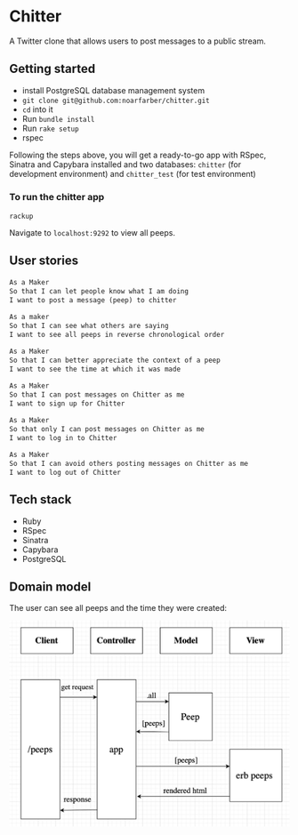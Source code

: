 # Chitter
A Twitter clone that allows users to post messages to a public stream.

## Getting started

* install PostgreSQL database management system
* `git clone git@github.com:noarfarber/chitter.git` 
* `cd` into it
* Run `bundle install`
* Run `rake setup`
* rspec

Following the steps above, you will get a ready-to-go app with RSpec, Sinatra and Capybara installed and two databases: `chitter` (for development environment) and `chitter_test` (for test environment)

### To run the chitter app 
```
rackup
```

Navigate to `localhost:9292` to view all peeps.

## User stories
```
As a Maker
So that I can let people know what I am doing  
I want to post a message (peep) to chitter
```
```
As a maker
So that I can see what others are saying  
I want to see all peeps in reverse chronological order
```
```
As a Maker
So that I can better appreciate the context of a peep
I want to see the time at which it was made
```
```
As a Maker
So that I can post messages on Chitter as me
I want to sign up for Chitter
```
```
As a Maker
So that only I can post messages on Chitter as me
I want to log in to Chitter
```
```
As a Maker
So that I can avoid others posting messages on Chitter as me
I want to log out of Chitter
```

## Tech stack
* Ruby
* RSpec
* Sinatra
* Capybara
* PostgreSQL

## Domain model
The user can see all peeps and the time they were created:

![diagram-all-peeps](./images/diagram-all-peeps.png)
